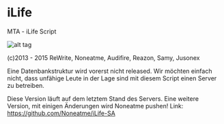 iLife
=====

MTA - iLife Script

![alt tag](http://fachspace.de/hosting/uploads/1434968865.png)

(c)2013 - 2015
ReWrite, Noneatme, Audifire, Reazon, Samy, Jusonex

Eine Datenbankstruktur wird vorerst nicht released.
Wir möchten einfach nicht, dass unfähige Leute in der Lage sind mit diesem Script einen Server zu betreiben.

Diese Version läuft auf dem letztem Stand des Servers. Eine weitere Version, mit einigen Änderungen wird Noneatme pushen!
Link: https://github.com/Noneatme/iLife-SA

